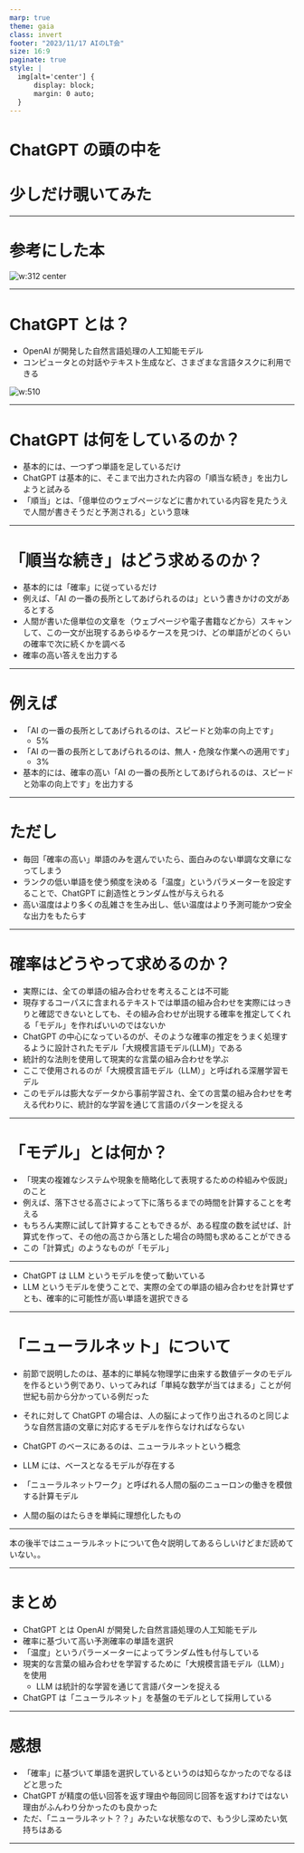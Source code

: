 ```yaml
---
marp: true
theme: gaia
class: invert
footer: "2023/11/17 AIのLT会"
size: 16:9
paginate: true
style: |
  img[alt='center'] {
      display: block;
      margin: 0 auto;
  }
---
```


<!--
_class:
    - lead
    - invert
_footer: ""
_paginate: false
-->

# ChatGPT の頭の中を

# 少しだけ覗いてみた

---

<!--
_class:
    - invert
_footer: ""
-->

# 参考にした本

![w:312 center](chat.jpg)

---

# ChatGPT とは？

- OpenAI が開発した自然言語処理の人工知能モデル
- コンピュータとの対話やテキスト生成など、さまざまな言語タスクに利用できる

![w:510](gpt.png)

---

# ChatGPT は何をしているのか？

- 基本的には、一つずつ単語を足しているだけ
- ChatGPT は基本的に、そこまで出力された内容の「順当な続き」を出力しようと試みる
- 「順当」とは、「億単位のウェブページなどに書かれている内容を見たうえで人間が書きそうだと予測される」という意味

---

# 「順当な続き」はどう求めるのか？

- 基本的には「確率」に従っているだけ
- 例えば、「AI の一番の長所としてあげられるのは」という書きかけの文があるとする
- 人間が書いた億単位の文章を（ウェブページや電子書籍などから）スキャンして、この一文が出現するあらゆるケースを見つけ、どの単語がどのくらいの確率で次に続くかを調べる
- 確率の高い答えを出力する

---

# 例えば

- 「AI の一番の長所としてあげられるのは、スピードと効率の向上です」
  - 5%
- 「AI の一番の長所としてあげられるのは、無人・危険な作業への適用です」
  - 3%
- 基本的には、確率の高い「AI の一番の長所としてあげられるのは、スピードと効率の向上です」を出力する

---

# ただし

- 毎回「確率の高い」単語のみを選んでいたら、面白みのない単調な文章になってしまう
- ランクの低い単語を使う頻度を決める「温度」というパラメーターを設定することで、ChatGPT に創造性とランダム性が与えられる
- 高い温度はより多くの乱雑さを生み出し、低い温度はより予測可能かつ安全な出力をもたらす

---

# 確率はどうやって求めるのか？

- 実際には、全ての単語の組み合わせを考えることは不可能
- 現存するコーパスに含まれるテキストでは単語の組み合わせを実際にはっきりと確認できないとしても、その組み合わせが出現する確率を推定してくれる「モデル」を作ればいいのではないか
- ChatGPT の中心になっているのが、そのような確率の推定をうまく処理するように設計されたモデル「大規模言語モデル(LLM)」である
- 統計的な法則を使用して現実的な言葉の組み合わせを学ぶ
- ここで使用されるのが「大規模言語モデル（LLM）」と呼ばれる深層学習モデル
- このモデルは膨大なデータから事前学習され、全ての言葉の組み合わせを考える代わりに、統計的な学習を通じて言語のパターンを捉える

---

# 「モデル」とは何か？

- 「現実の複雑なシステムや現象を簡略化して表現するための枠組みや仮説」のこと
- 例えば、落下させる高さによって下に落ちるまでの時間を計算することを考える
- もちろん実際に試して計算することもできるが、ある程度の数を試せば、計算式を作って、その他の高さから落とした場合の時間も求めることができる
- この「計算式」のようなものが「モデル」

---

- ChatGPT は LLM というモデルを使って動いている
- LLM というモデルを使うことで、実際の全ての単語の組み合わせを計算せずとも、確率的に可能性が高い単語を選択できる

---

# 「ニューラルネット」について

- 前節で説明したのは、基本的に単純な物理学に由来する数値データのモデルを作るという例であり、いってみれば「単純な数学が当てはまる」ことが何世紀も前から分かっている例だった
- それに対して ChatGPT の場合は、人の脳によって作り出されるのと同じような自然言語の文章に対応するモデルを作らなければならない
- ChatGPT のベースにあるのは、ニューラルネットという概念

- LLM には、ベースとなるモデルが存在する
- 「ニューラルネットワーク」と呼ばれる人間の脳のニューロンの働きを模倣する計算モデル
- 人間の脳のはたらきを単純に理想化したもの

---

本の後半ではニューラルネットについて色々説明してあるらしいけどまだ読めていない。。

---

# まとめ

- ChatGPT とは OpenAI が開発した自然言語処理の人工知能モデル
- 確率に基づいて高い予測確率の単語を選択
- 「温度」というパラーメーターによってランダム性も付与している
- 現実的な言葉の組み合わせを学習するために「大規模言語モデル（LLM）」を使用
  - LLM は統計的な学習を通じて言語パターンを捉える
- ChatGPT は「ニューラルネット」を基盤のモデルとして採用している

---

# 感想

- 「確率」に基づいて単語を選択しているというのは知らなかったのでなるほどと思った
- ChatGPT が精度の低い回答を返す理由や毎回同じ回答を返すわけではない理由がふんわり分かったのも良かった
- ただ、「ニューラルネット？？」みたいな状態なので、もう少し深めたい気持ちはある

---

<!--
backgroundColor: black
paginate: false
footer: ""
-->
